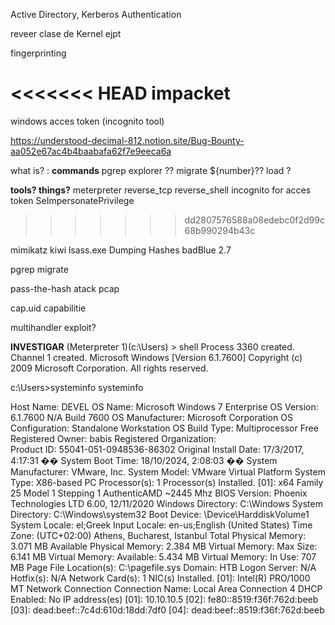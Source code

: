 


Active Directory, Kerberos Authentication

reveer clase de Kernel ejpt

fingerprinting

<<<<<<< HEAD
impacket
=======
windows acces token (incognito tool)

https://understood-decimal-812.notion.site/Bug-Bounty-aa052e67ac4b4baabafa62f7e9eeca6a

what is? :
**commands**
pgrep explorer ?? 
migrate ${number}??
load ?

**tools? things?**
meterpreter
reverse_tcp
reverse_shell
incognito for acces token
SeImpersonatePrivilege
>>>>>>> dd2807576588a08edebc0f2d99c68b990294b43c

mimikatz
kiwi
lsass.exe
Dumping Hashes
badBlue 2.7

pgrep
migrate

pass-the-hash atack
pcap


cap.uid
capabilitie

multihandler exploit? 



**INVESTIGAR**
(Meterpreter 1)(c:\Users) > shell
Process 3360 created.
Channel 1 created.
Microsoft Windows [Version 6.1.7600]
Copyright (c) 2009 Microsoft Corporation.  All rights reserved.

c:\Users>systeminfo
systeminfo

Host Name:                 DEVEL
OS Name:                   Microsoft Windows 7 Enterprise 
OS Version:                6.1.7600 N/A Build 7600
OS Manufacturer:           Microsoft Corporation
OS Configuration:          Standalone Workstation
OS Build Type:             Multiprocessor Free
Registered Owner:          babis
Registered Organization:   
Product ID:                55041-051-0948536-86302
Original Install Date:     17/3/2017, 4:17:31 ��
System Boot Time:          18/10/2024, 2:08:03 ��
System Manufacturer:       VMware, Inc.
System Model:              VMware Virtual Platform
System Type:               X86-based PC
Processor(s):              1 Processor(s) Installed.
                           [01]: x64 Family 25 Model 1 Stepping 1 AuthenticAMD ~2445 Mhz
BIOS Version:              Phoenix Technologies LTD 6.00, 12/11/2020
Windows Directory:         C:\Windows
System Directory:          C:\Windows\system32
Boot Device:               \Device\HarddiskVolume1
System Locale:             el;Greek
Input Locale:              en-us;English (United States)
Time Zone:                 (UTC+02:00) Athens, Bucharest, Istanbul
Total Physical Memory:     3.071 MB
Available Physical Memory: 2.384 MB
Virtual Memory: Max Size:  6.141 MB
Virtual Memory: Available: 5.434 MB
Virtual Memory: In Use:    707 MB
Page File Location(s):     C:\pagefile.sys
Domain:                    HTB
Logon Server:              N/A
Hotfix(s):                 N/A
Network Card(s):           1 NIC(s) Installed.
                           [01]: Intel(R) PRO/1000 MT Network Connection
                                 Connection Name: Local Area Connection 4
                                 DHCP Enabled:    No
                                 IP address(es)
                                 [01]: 10.10.10.5
                                 [02]: fe80::8519:f36f:762d:beeb
                                 [03]: dead:beef::7c4d:610d:18dd:7df0
                                 [04]: dead:beef::8519:f36f:762d:beeb

